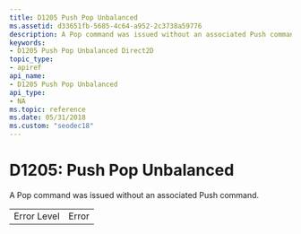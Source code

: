 ```yaml
---
title: D1205 Push Pop Unbalanced
ms.assetid: d33651fb-5685-4c64-a952-2c3738a59776
description: A Pop command was issued without an associated Push command.
keywords:
- D1205 Push Pop Unbalanced Direct2D
topic_type:
- apiref
api_name:
- D1205 Push Pop Unbalanced
api_type:
- NA
ms.topic: reference
ms.date: 05/31/2018
ms.custom: "seodec18"
---
```


# D1205: Push Pop Unbalanced

A Pop command was issued without an associated Push command.



|             |       |
|-------------|-------|
| Error Level | Error |



 

 

 




